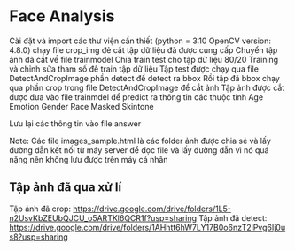 # Face Analysis
Cài đặt và import các thư viện cần thiết (python = 3.10 OpenCV version: 4.8.0) chạy file crop_img đẻ cắt tập dữ liệu đã được cung cấp Chuyển tập ảnh đã cắt về file trainmodel Chia train test cho tập dữ liệu 80/20 Training và chỉnh sửa tham số để train tập dữ liệu Tập test được chạy qua file DetectAndCropImage phần detect để detect ra bbox Rồi tập đã bbox chạy qua phần crop trong file DetectAndCropImage để cắt ảnh Tập ảnh được cắt được đưa vào file trainmdel để predict ra thông tin các thuộc tính Age Emotion Gender Race Masked Skintone

Lưu lại các thông tin vào file answer 



Note: Các file images_sample.html là các folder ảnh được chia sẻ và lấy đường dẫn kết nối từ máy server để đọc file và lấy đường dẫn vì nó quá nặng nên không lưu được trên máy cá nhân

## Tập ảnh đã qua xử lí
Tập ảnh đã crop: https://drive.google.com/drive/folders/1L5-n2UsvKbZEUbQJCU_o5ARTKl6QCR1f?usp=sharing
Tập ảnh đã detect: https://drive.google.com/drive/folders/1AHhtt6hW7LY17B0o6nzT2lPvg6Ij0us8?usp=sharing

